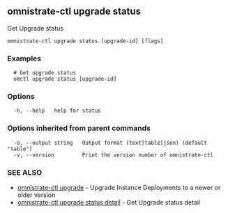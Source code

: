 ## omnistrate-ctl upgrade status

Get Upgrade status

```
omnistrate-ctl upgrade status [upgrade-id] [flags]
```

### Examples

```
  # Get upgrade status
  omctl upgrade status [upgrade-id]
```

### Options

```
  -h, --help   help for status
```

### Options inherited from parent commands

```
  -o, --output string   Output format (text|table|json) (default "table")
  -v, --version         Print the version number of omnistrate-ctl
```

### SEE ALSO

* [omnistrate-ctl upgrade](omnistrate-ctl_upgrade.md)	 - Upgrade Instance Deployments to a newer or older version
* [omnistrate-ctl upgrade status detail](omnistrate-ctl_upgrade_status_detail.md)	 - Get Upgrade status detail

